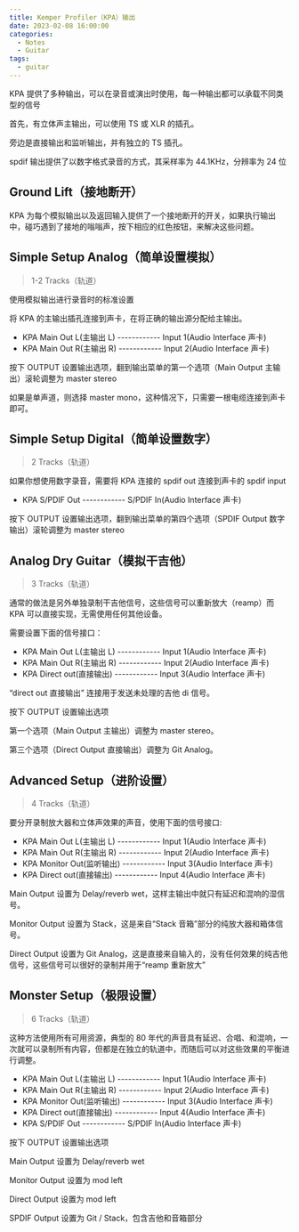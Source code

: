```yaml
---
title: Kemper Profiler（KPA）输出
date: 2023-02-08 16:00:00
categories:
  - Notes
  - Guitar
tags:
  - guitar
---
```


KPA 提供了多种输出，可以在录音或演出时使用，每一种输出都可以承载不同类型的信号

首先，有立体声主输出，可以使用 TS 或 XLR 的插孔。

<hairy-image src="https://pic.imgdb.cn/item/63e368dc4757feff333769b5.jpg" />

旁边是直接输出和监听输出，并有独立的 TS 插孔。

<hairy-image src="https://pic.imgdb.cn/item/63e3692c4757feff3337f980.jpg" />

spdif 输出提供了以数字格式录音的方式，其采样率为 44.1KHz，分辨率为 24 位

<hairy-image src="https://pic.imgdb.cn/item/63e369904757feff3338a841.jpg" />

## Ground Lift（接地断开）

KPA 为每个模拟输出以及返回输入提供了一个接地断开的开关，如果执行输出中，碰巧遇到了接地的嗡嗡声，按下相应的红色按钮，来解决这些问题。

<!-- more -->

<hairy-image src="https://pic.imgdb.cn/item/63e36a3d4757feff3339d0d3.jpg" />

## Simple Setup Analog（简单设置模拟）

> 1-2 Tracks（轨道）

使用模拟输出进行录音时的标准设置

<hairy-image src="https://pic.imgdb.cn/item/63e36aaa4757feff333a8e64.jpg" />

将 KPA 的主输出插孔连接到声卡，在将正确的输出源分配给主输出。

- KPA Main Out L(主输出 L) ------------ Input 1(Audio Interface 声卡)
- KPA Main Out R(主输出 R) ------------ Input 2(Audio Interface 声卡)

按下 OUTPUT 设置输出选项，翻到输出菜单的第一个选项（Main Output 主输出）滚轮调整为 master stereo

<hairy-image src="https://pic.imgdb.cn/item/63e36ca54757feff333e3647.jpg" />

如果是单声道，则选择 master mono，这种情况下，只需要一根电缆连接到声卡即可。

## Simple Setup Digital（简单设置数字）

> 2 Tracks（轨道）

如果你想使用数字录音，需要将 KPA 连接的 spdif out 连接到声卡的 spdif input

- KPA S/PDIF Out ------------ S/PDIF In(Audio Interface 声卡) 

按下 OUTPUT 设置输出选项，翻到输出菜单的第四个选项（SPDIF Output 数字输出）滚轮调整为 master stereo

<hairy-image src="https://pic.imgdb.cn/item/63e36ebe4757feff3341fc07.jpg" />

## Analog Dry Guitar（模拟干吉他）

> 3 Tracks（轨道）

通常的做法是另外单独录制干吉他信号，这些信号可以重新放大（reamp）而 KPA 可以直接实现，无需使用任何其他设备。

需要设置下面的信号接口：

- KPA Main Out L(主输出 L) ------------ Input 1(Audio Interface 声卡)
- KPA Main Out R(主输出 R) ------------ Input 2(Audio Interface 声卡)
- KPA Direct out(直接输出) ------------ Input 3(Audio Interface 声卡)

“direct out 直接输出” 连接用于发送未处理的吉他 di 信号。

按下 OUTPUT 设置输出选项

<hairy-image src="https://pic.imgdb.cn/item/63e374c64757feff334dcd32.jpg" />

第一个选项（Main Output 主输出）调整为 master stereo。

第三个选项（Direct Output 直接输出）调整为 Git Analog。

## Advanced Setup（进阶设置）

> 4 Tracks（轨道）

要分开录制放大器和立体声效果的声音，使用下面的信号接口:

- KPA Main Out L(主输出 L)  ------------ Input 1(Audio Interface 声卡)
- KPA Main Out R(主输出 R)  ------------ Input 2(Audio Interface 声卡)
- KPA Monitor Out(监听输出) ------------ Input 3(Audio Interface 声卡)
- KPA Direct out(直接输出)  ------------ Input 4(Audio Interface 声卡)

Main Output 设置为 Delay/reverb wet，这样主输出中就只有延迟和混响的湿信号。

Monitor Output 设置为 Stack，这是来自“Stack 音箱”部分的纯放大器和箱体信号。

Direct Output 设置为 Git Analog，这是直接来自输入的，没有任何效果的纯吉他信号，这些信号可以很好的录制并用于“reamp 重新放大”

## Monster Setup（极限设置）

> 6 Tracks（轨道）

这种方法使用所有可用资源，典型的 80 年代的声音具有延迟、合唱、和混响，一次就可以录制所有内容，但都是在独立的轨道中，而随后可以对这些效果的平衡进行调整。

- KPA Main Out L(主输出 L)  ------------ Input 1(Audio Interface 声卡)
- KPA Main Out R(主输出 R)  ------------ Input 2(Audio Interface 声卡)
- KPA Monitor Out(监听输出) ------------ Input 3(Audio Interface 声卡)
- KPA Direct out(直接输出)  ------------ Input 4(Audio Interface 声卡)
- KPA S/PDIF Out  ------------ S/PDIF In(Audio Interface 声卡) 

按下 OUTPUT 设置输出选项

<hairy-image src="https://pic.imgdb.cn/item/63e3746c4757feff334d18dd.jpg" />

Main Output 设置为 Delay/reverb wet

Monitor Output 设置为 mod left

Direct Output 设置为 mod left

SPDIF Output 设置为 Git / Stack，包含吉他和音箱部分
